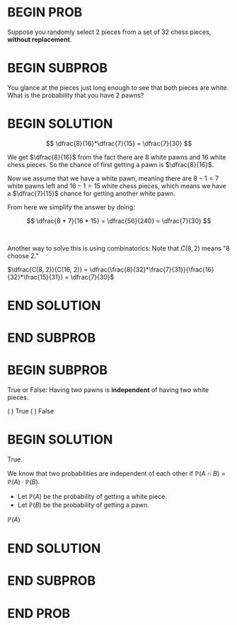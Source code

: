 # BEGIN PROB

Suppose you randomly select $2$ pieces from a set of $32$ chess pieces, **without replacement**.

# BEGIN SUBPROB

You glance at the pieces just long enough to see that both pieces are white. What is the probability that you have $2$ pawns?

# BEGIN SOLUTION

$$
\dfrac{8}{16}*\dfrac{7}{15} = \dfrac{7}{30}
$$

We get $\dfrac{8}{16}$ from the fact there are $8$ white pawns and $16$ white chess pieces. So the chance of first getting a pawn is $\dfrac{8}{16}$.

Now we assume that we have a white pawn, meaning there are $8-1=7$ white pawns left and $16 - 1 = 15$ white chess pieces, which means we have a $\dfrac{7}{15}$ chance for getting another white pawn.

From here we simplify the answer by doing:

$$
\dfrac{8 * 7}{16 * 15} = \dfrac{56}{240} = \dfrac{7}{30}
$$

<br>

Another way to solve this is using combinatorics: Note that $C(8, 2)$ means "$8$ choose $2$."

$\dfrac{C(8, 2)}{C(16, 2)} = \dfrac{\frac{8}{32}*\frac{7}{31}}{\frac{16}{32}*\frac{15}{31}} = \dfrac{7}{30}$

# END SOLUTION

# END SUBPROB

# BEGIN SUBPROB

True or False: Having two pawns is **independent** of having two white pieces.

( ) True
( ) False

# BEGIN SOLUTION

True.

We know that two probabilities are independent of each other if $\mathbb{P}(A \cap B)=\mathbb{P}(A) \cdot \mathbb{P}(B)$.

- Let $\mathbb{P}(A)$ be the probability of getting a white piece.
- Let $\mathbb{P}(B)$ be the probability of getting a pawn.

$\mathbb{P}(A)$


# END SOLUTION

# END SUBPROB

# END PROB